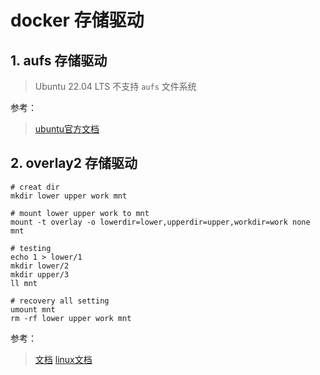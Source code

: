 # docker 存储驱动


## 1. aufs 存储驱动

> Ubuntu 22.04 LTS 不支持 `aufs` 文件系统


参考：
> [ubuntu官方文档](https://manpages.ubuntu.com/manpages/trusty/man5/aufs.5.html)

## 2. overlay2 存储驱动

```shell
# creat dir
mkdir lower upper work mnt

# mount lower upper work to mnt
mount -t overlay -o lowerdir=lower,upperdir=upper,workdir=work none mnt

# testing 
echo 1 > lower/1
mkdir lower/2
mkdir upper/3
ll mnt 

# recovery all setting
umount mnt
rm -rf lower upper work mnt
```

参考：
> [文档](https://linuxconfig.org/introduction-to-the-overlayfs)
> [linux文档](https://docs.kernel.org/filesystems/overlayfs.html)
